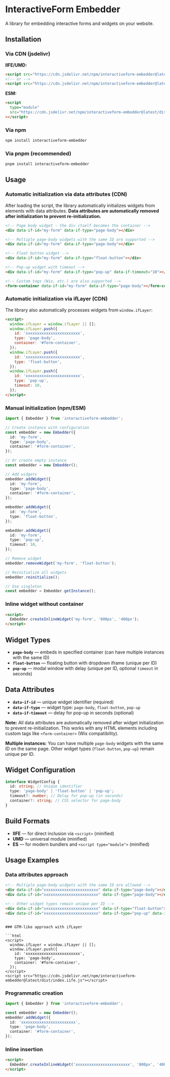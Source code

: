 # InteractiveForm Embedder

A library for embedding interactive forms and widgets on your website.

## Installation

### Via CDN (jsdelivr)

**IIFE/UMD:**

```html
<script src="https://cdn.jsdelivr.net/npm/interactiveform-embedder@latest/dist/index.iife.js"></script>
<!-- or -->
<script src="https://cdn.jsdelivr.net/npm/interactiveform-embedder@latest/dist/index.umd.js"></script>
```

**ESM:**

```html
<script
  type="module"
  src="https://cdn.jsdelivr.net/npm/interactiveform-embedder@latest/dist/index.es.js"
></script>
```

### Via npm

```bash
npm install interactiveform-embedder
```

### Via pnpm (recommended)

```bash
pnpm install interactiveform-embedder
```

## Usage

### Automatic initialization via data attributes (CDN)

After loading the script, the library automatically initializes widgets from elements with data attributes. **Data attributes are automatically removed after initialization to prevent re-initialization.**

```html
<!-- Page body widget - the div itself becomes the container -->
<div data-if-id="my-form" data-if-type="page-body"></div>

<!-- Multiple page-body widgets with the same ID are supported -->
<div data-if-id="my-form" data-if-type="page-body"></div>

<!-- Float button widget -->
<div data-if-id="my-form" data-if-type="float-button"></div>

<!-- Pop-up widget with timeout -->
<div data-if-id="my-form" data-if-type="pop-up" data-if-timeout="10"></div>

<!-- Custom tags (Wix, etc.) are also supported -->
<form-container data-if-id="my-form" data-if-type="page-body"></form-container>
```

### Automatic initialization via ifLayer (CDN)

The library also automatically processes widgets from `window.ifLayer`:

```html
<script>
  window.ifLayer = window.ifLayer || [];
  window.ifLayer.push({
    id: 'xxxxxxxxxxxxxxxxxxxxxxxx',
    type: 'page-body',
    container: '#form-container',
  });
  window.ifLayer.push({
    id: 'xxxxxxxxxxxxxxxxxxxxxxxx',
    type: 'float-button',
  });
  window.ifLayer.push({
    id: 'xxxxxxxxxxxxxxxxxxxxxxxx',
    type: 'pop-up',
    timeout: 10,
  });
</script>
```

### Manual initialization (npm/ESM)

```ts
import { Embedder } from 'interactiveform-embedder';

// Create instance with configuration
const embedder = new Embedder({
  id: 'my-form',
  type: 'page-body',
  container: '#form-container',
});

// Or create empty instance
const embedder = new Embedder();

// Add widgets
embedder.addWidget({
  id: 'my-form',
  type: 'page-body',
  container: '#form-container',
});

embedder.addWidget({
  id: 'my-form',
  type: 'float-button',
});

embedder.addWidget({
  id: 'my-form',
  type: 'pop-up',
  timeout: 10,
});

// Remove widget
embedder.removeWidget('my-form', 'float-button');

// Reinitialize all widgets
embedder.reinitialize();

// Use singleton
const embedder = Embedder.getInstance();
```

### Inline widget without container

```html
<script>
  Embedder.createInlineWidget('my-form', '800px', '400px');
</script>
```

## Widget Types

- **`page-body`** — embeds in specified container (can have multiple instances with the same ID)
- **`float-button`** — floating button with dropdown iframe (unique per ID)
- **`pop-up`** — modal window with delay (unique per ID, optional `timeout` in seconds)

## Data Attributes

- **`data-if-id`** — unique widget identifier (required)
- **`data-if-type`** — widget type: `page-body`, `float-button`, `pop-up`
- **`data-if-timeout`** — delay for pop-up in seconds (optional)

**Note:** All data attributes are automatically removed after widget initialization to prevent re-initialization. This works with any HTML elements including custom tags like `<form-container>` (Wix compatibility).

**Multiple instances:** You can have multiple `page-body` widgets with the same ID on the same page. Other widget types (`float-button`, `pop-up`) remain unique per ID.

## Widget Configuration

```ts
interface WidgetConfig {
  id: string; // Unique identifier
  type: 'page-body' | 'float-button' | 'pop-up';
  timeout?: number; // Delay for pop-up (in seconds)
  container?: string; // CSS selector for page-body
}
```

## Build Formats

- **IIFE** — for direct inclusion via `<script>` (minified)
- **UMD** — universal module (minified)
- **ES** — for modern bundlers and `<script type="module">` (minified)

## Usage Examples

### Data attributes approach

```html
<!-- Multiple page-body widgets with the same ID are allowed -->
<div data-if-id="xxxxxxxxxxxxxxxxxxxxxxxx" data-if-type="page-body"></div>
<div data-if-id="xxxxxxxxxxxxxxxxxxxxxxxx" data-if-type="page-body"></div>

<!-- Other widget types remain unique per ID -->
<div data-if-id="xxxxxxxxxxxxxxxxxxxxxxxx" data-if-type="float-button"></div>
<div data-if-id="xxxxxxxxxxxxxxxxxxxxxxxx" data-if-type="pop-up" data-if-timeout="10"></div>
```

<script src="https://cdn.jsdelivr.net/npm/interactiveform-embedder@latest/dist/index.iife.js"></script>

````

### GTM-like approach with ifLayer

```html
<script>
  window.ifLayer = window.ifLayer || [];
  window.ifLayer.push({
    id: 'xxxxxxxxxxxxxxxxxxxxxxxx',
    type: 'page-body',
    container: '#form-container',
  });
</script>
<script src="https://cdn.jsdelivr.net/npm/interactiveform-embedder@latest/dist/index.iife.js"></script>
````

### Programmatic creation

```ts
import { Embedder } from 'interactiveform-embedder';

const embedder = new Embedder();
embedder.addWidget({
  id: 'xxxxxxxxxxxxxxxxxxxxxxxx',
  type: 'page-body',
  container: '#form-container',
});
```

### Inline insertion

```html
<script>
  Embedder.createInlineWidget('xxxxxxxxxxxxxxxxxxxxxxxx', '800px', '400px');
</script>
```
